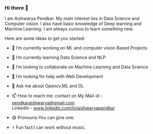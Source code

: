 ### Hi there 👋


I am Aishwarya Pendkar. My main interest lies in Data Science and Computer vision. I also have basic knowledge of Deep learning and Machine Learning. I am always curious to learn something new.

Here are some ideas to get you started:

- 🔭 I’m currently working on ML and computer vision Based Projects.
- 🌱 I’m currently learning Data Science and NLP
- 👯 I’m looking to collaborate on Machine Learning and Data Science
- 🤔 I’m looking for help with Web Development
- 💬 Ask me about Opencv,ML and DL
- 📫 How to reach me: contact on     My Mail-id - pendkaraishwarya@gmail.com <br> LinkedIn - www.linkedin.com/in/aishwaryapendkar

- 😄 Pronouns:You can give one.
- ⚡ Fun fact:I can work without music.

